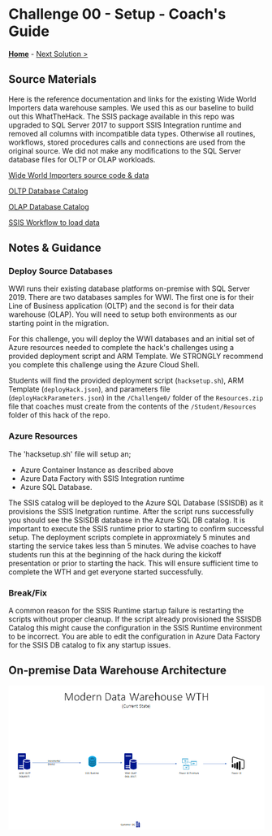 # Challenge 00 - Setup - Coach's Guide 

**[Home](./README.md)** - [Next Solution >](./Solution-01.md)

## Source Materials

Here is the reference documentation and links for the existing Wide World Importers data warehouse samples.  We used this as our baseline to build out this WhatTheHack.  The SSIS package available in this repo was upgraded to SQL Server 2017 to support SSIS Integration runtime and removed all columns with incompatible data types.  Otherwise all routines, workflows, stored procedures calls and connections are used from the original source.  We did not make any modifications to the SQL Server database files for OLTP or OLAP workloads.

[Wide World Importers source code & data](https://github.com/Microsoft/sql-server-samples/releases/tag/wide-world-importers-v1.0)

[OLTP Database Catalog](https://learn.microsoft.com/en-us/sql/samples/wide-world-importers-oltp-database-catalog?view=sql-server-ver16)

[OLAP Database Catalog](https://learn.microsoft.com/en-us/sql/samples/wide-world-importers-dw-database-catalog?view=sql-server-ver15)

[SSIS Workflow to load data](https://learn.microsoft.com/en-us/sql/samples/wide-world-importers-perform-etl?view=sql-server-ver15)

## Notes & Guidance

### Deploy Source Databases

WWI runs their existing database platforms on-premise with SQL Server 2019. There are two databases samples for WWI. The first one is for their Line of Business application (OLTP) and the second is for their data warehouse (OLAP). You will need to setup both environments as our starting point in the migration.

For this challenge, you will deploy the WWI databases and an initial set of Azure resources needed to complete the hack's challenges using a provided deployment script and ARM Template. We STRONGLY recommend you complete this challenge using the Azure Cloud Shell.

Students will find the provided deployment script (`hacksetup.sh`), ARM Template (`deployHack.json`), and parameters file (`deployHackParameters.json`) in the `/Challenge0/` folder of the `Resources.zip` file that coaches must create from the contents of the `/Student/Resources` folder of this hack of the repo.

###  Azure Resources

The 'hacksetup.sh' file will setup an;
- Azure Container Instance as described above
- Azure Data Factory with SSIS Integration runtime
- Azure SQL Database.  
 
The SSIS catalog will be deployed to the Azure SQL Database (SSISDB) as it provisions the SSIS Inetgration runtime.  After the script runs successfully you should see the SSISDB database in the Azure SQL DB catalog.  It is important to execute the SSIS runtime prior to starting to confirm successful setup.  The deployment scripts complete in approxmiately 5 minutes and starting the service takes less than 5 minutes.  We advise coaches to have students run this at the beginning of the hack during the kickoff presentation or prior to starting the hack.  This will ensure sufficient time to complete the WTH and get everyone started successfully.

### Break/Fix

A common reason for the SSIS Runtime startup failure is restarting the scripts without proper cleanup.  If the script already provisioned the SSISDB Catalog this might cause the configuration in the SSIS Runtime environment to be incorrect.  You are able to edit the configuration in Azure Data Factory for the SSIS DB catalog to fix any startup issues.

## On-premise Data Warehouse Architecture

![Here are the service deployed to kickoff the WTH](../Coach/images/current.png)
